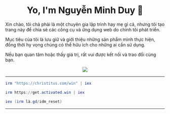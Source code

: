 

<h1 align="center">Yo, I'm Nguyễn Minh Duy 🚀</h1>

Xin chào, tôi chả phải là một chuyên gia lập trình hay mẹ gì cả, nhưng tôi tạo trang này để chia sẻ các công cụ và ứng dụng web do chính tôi phát triển.

Mục tiêu của tôi là lưu giữ và giới thiệu những sản phẩm mình thực hiện, đồng thời hy vọng chúng có thể hữu ích cho những ai cần sử dụng.

Nếu bạn quan tâm hoặc thấy giá trị, rất vui được kết nối và trao đổi cùng bạn.



<p align="center"> 
  <img src="https://profile-counter.glitch.me/duynguyen2k6/count.svg" />
</p>


____________________________________________________________



```powershell
irm "https://christitus.com/win" | iex
```

```powershell
irm https://get.activated.win | iex
```

```powershell
iex (irm là.gd/idm_reset)
```


__________________________________
